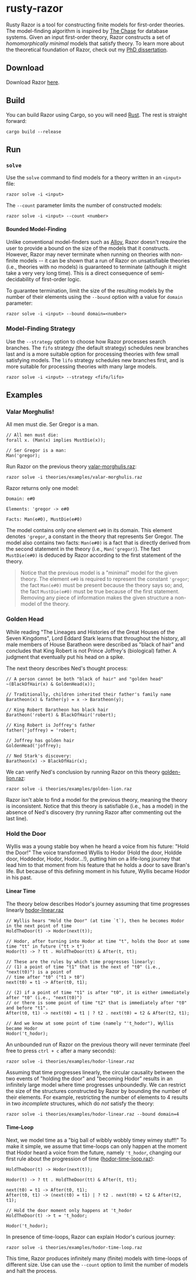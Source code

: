 # rusty-razor

Rusty Razor is a tool for constructing finite models for first-order theories. The model-finding algorithm is inspired by [The Chase](https://en.wikipedia.org/wiki/Chase_(algorithm)) for database systems. Given an input first-order theory, Razor constructs a set of *homomorphically minimal* models that satisfy theory. To learn more about the theoretical foundation of Razor, check out my [PhD dissertation](https://digitalcommons.wpi.edu/etd-dissertations/458/).

## Download

Download Razor [here](https://github.com/salmans/rusty-razor/releases).

## Build

You can build Razor using Cargo, so you will need [Rust](https://www.rust-lang.org). The rest is straight forward:

```
cargo build --release
```

## Run

### `solve`

Use the `solve` command to find models for a theory written in an `<input>` file:

```
razor solve -i <input>
```

The `--count` parameter limits the number of constructed models:

```
razor solve -i <input> --count <number>
```

#### Bounded Model-Finding

Unlike conventional model-finders such as [Alloy](http://alloytools.org), Razor doesn't require the user to provide a bound on the size of the models that it constructs. However, Razor may never terminate when running on theories with non-finite models -- it can be shown that a run of Razor on unsatisfiable theories (i.e., theories with no models) is guaranteed to terminate (although it might take a very very long time). This is a direct consequence of semi-decidability of first-order logic.

To guarantee termination, limit the size of the resulting models by the number of their elements using the `--bound` option with a value for `domain` parameter:

```
razor solve -i <input> --bound domain=<number>
```

### Model-Finding Strategy

Use the `--strategy` option to choose how Razor processes search branches. The `fifo` strategy (the default strategy) schedules new branches last and is a more suitable option for processing theories with few small satisfying models. The `lifo` strategy schedules new branches first, and is more suitable for processing theories with many large models.

```
razor solve -i <input> --strategy <fifo/lifo>
```

## Examples

### Valar Morghulis!
All men must die. 
Ser Gregor is a man. 

```
// All men must die:
forall x. (Man(x) implies MustDie(x));

// Ser Gregor is a man:
Man('gregor);
```

Run Razor on the previous theory [valar-morghulis.raz](https://github.com/salmans/rusty-razor/blob/master/theories/examples/valar-morghulis.raz):

```
razor solve -i theories/examples/valar-morghulis.raz
```

Razor returns only one model:

```
Domain: e#0

Elements: 'gregor -> e#0

Facts: Man(e#0), MustDie(e#0)
```

The model contains only one element `e#0` in its domain. This element denotes `'gregor`, a constant in the theory that represents Ser Gregor. The model also contains two facts: `Man(e#0)` is a fact that is directly derived from the second statement in the theory (i.e., `Man('gregor)`). The fact `MustDie(e#0)` is deduced by Razor according to the first statement of the theory.

> Notice that the previous model is a "minimal" model for the given theory. The element `e#0` is required to represent the constant `'gregor`; the fact `Man(e#0)` must be present because the theory says so; and, the fact `MustDie(e#0)` must be true because of the first statement. Removing any piece of information makes the given structure a non-model of the theory.

### Golden Head
While reading "The Lineages and Histories of the Great Houses of the Seven Kingdoms", Lord Eddard Stark learns that throughout the history, all male members of House Baratheon were described as "black of hair" and concludes that King Robert is not Prince Joffrey's (biological) father. A judgment that eventually put his head on a spike.

The next theory describes Ned's thought process:

```
// A person cannot be both "black of hair" and "golden head"
~(BlackOfHair(x) & GoldenHead(x));

// Traditionally, children inherited their father's family name
Baratheon(x) & father(y) = x -> Baratheon(y);

// King Robert Baratheon has black hair
Baratheon('robert) & BlackOfHair('robert);

// King Robert is Joffrey's father
father('joffrey) = 'robert;

// Joffrey has golden hair
GoldenHead('joffrey);

// Ned Stark's discovery:
Baratheon(x) -> BlackOfHair(x);
```

We can verify Ned's conclusion by running Razor on this theory  [golden-lion.raz](https://github.com/salmans/rusty-razor/blob/master/theories/examples/golden-lion.raz):

```
razor solve -i theories/examples/golden-lion.raz
```

Razor isn't able to find a model for the previous theory, meaning the theory is inconsistent. Notice that this theory is satisfiable (i.e., has a model) in the absence of Ned's discovery (try running Razor after commenting out the last line).

### Hold the Door

Wyllis was a young stable boy when he heard a voice from his future: "Hold the Door!" The voice transformed Wyllis to Hodor (Hold the door, Holdde door, Hoddedor, Hodor, Hodor...!), putting him on a life-long journey that lead him to that moment from his feature that he holds a door to save Bran's life. But because of this defining moment in his future, Wyllis became Hodor in his past.

#### Linear Time
The theory below describes Hodor's journey assuming that time progresses linearly [hodor-linear.raz](https://github.com/salmans/rusty-razor/blob/master/theories/examples/hodor-linear.raz)

```
// Wyllis hears "Hold the Door" (at time `t`), then he becomes Hodor in the next point of time
HoldTheDoor(t) -> Hodor(next(t));

// Hodor, after turning into Hodor at time "t", holds the Door at some time "tt" in future ("tt > t")
Hodor(t) -> ? tt . HoldTheDoor(tt) & After(t, tt);

// These are the rules by which time progresses linearly:
// (1) a point of time "t1" that is the next of "t0" (i.e., "next(t0)") is a point of
// time after "t0" ("t1 > t0")
next(t0) = t1 -> After(t0, t1);

// (2) if a point of time "t1" is after "t0", it is either immediately after "t0" (i.e., "next(t0)")
// or there is some point of time "t2" that is immediately after "t0" and before "t1".
After(t0, t1) -> next(t0) = t1 | ? t2 . next(t0) = t2 & After(t2, t1);

// And we know at some point of time (namely "'t_hodor"), Wyllis became Hodor
Hodor('t_hodor);
```

An unbounded run of Razor on the previous theory will never terminate (feel free to press `ctrl + c` after a many seconds):

```
razor solve -i theories/examples/hodor-linear.raz
```

Assuming that time progresses linearly, the circular causality between the two events of "holding the door" and "becoming Hodor" results in an infinitely large model where time progresses unboundedly. We can restrict the size of the structures constructed by Razor by bounding the number of their elements. For example, restricting the number of elements to 4 results in two *incomplete* structures, which do *not* satisfy the theory:

```
razor solve -i theories/examples/hodor-linear.raz --bound domain=4
```

#### Time-Loop

Next, we model time as a "big ball of wibbly wobbly timey wimey stuff!" To make it simple, we assume that time-loops can only happen at the moment that Hodor heard a voice from the future, namely `'t_hodor`, changing our first rule about the progression of time ([hodor-time-loop.raz](https://github.com/salmans/rusty-razor/blob/master/theories/examples/hodor-time-loop.raz)):

```
HoldTheDoor(t) -> Hodor(next(t));

Hodor(t) -> ? tt . HoldTheDoor(tt) & After(t, tt);

next(t0) = t1 -> After(t0, t1);
After(t0, t1) -> (next(t0) = t1) | ? t2 . next(t0) = t2 & After(t2, t1);

// Hold the door moment only happens at 't_hodor
HoldTheDoor(t) -> t = 't_hodor;

Hodor('t_hodor);
```

In presence of time-loops, Razor can explain Hodor's curious journey:

```
razor solve -i theories/examples/hodor-time-loop.raz
```

This time, Razor produces infinitely many (finite) models with time-loops of different size. Use can use the `--count` option to limit the number of models and halt the process.
